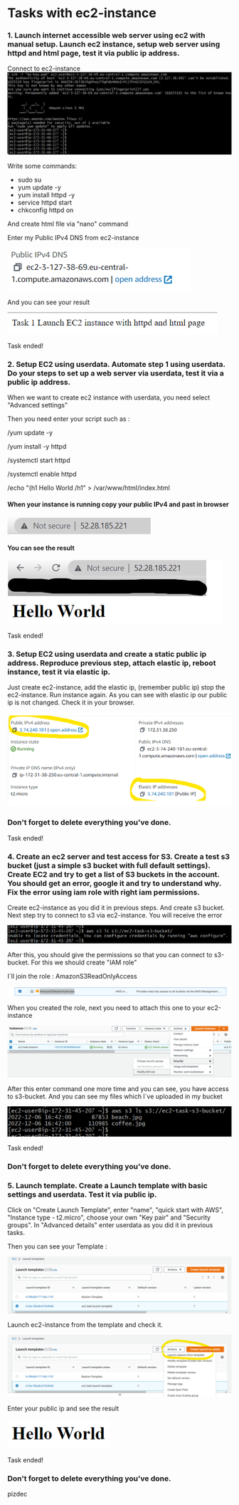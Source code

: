 # Tasks with ec2-instance

### 1. Launch internet accessible web server using ec2 with manual setup. Launch ec2 instance, setup web server using httpd and html page, test it via public ip address.

Connect to ec2-instance
![](assets/connect-to-ec2.png)

Write some commands:

- sudo su
- yum update -y
- yum install httpd -y
- service httpd start
- chkconfig httpd on

And create html file via "nano" command


Enter my Public IPv4 DNS from ec2-instance

![](assets/ec2-dns-name.png)

And you can see your result

![](assets/ended-task1.png)

Task ended!

### 2. Setup EC2 using userdata. Automate step 1 using userdata. Do your steps to set up a web server via userdata, test it via a public ip address.

When we want to create ec2 instance with userdata, you need select "Advanced settings" 

Then you need enter your script such as :

/yum update -y

/yum install -y httpd

/systemctl start httpd

/systemctl enable httpd

/echo "(h1 Hello World /h1" > /var/www/html/index.html

#### When your instance is running copy your public IPv4 and past in browser

![](assets/public-ip.png)

#### You can see the result

![](assets/result-hello-world.png)

Task ended!

### 3. Setup EC2 using userdata and create a static public ip address. Reproduce previous step, attach elastic ip, reboot instance, test it via elastic ip.

Just create ec2-instance, add the elastic ip, (remember public ip) stop the ec2-instance.
Run instance again.
As you can see with elastic ip our public ip is not changed. Check it in your browser.

![](assets/public-elastic-ip.png)

### Don't forget to delete everything you've done.

Task ended!

### 4. Create an ec2 server and test access for S3. Create a test s3 bucket (just a simple s3 bucket with full default settings). Create EC2 and try to get a list of S3 buckets in the account. You should get an error, google it and try to understand why. Fix the error using iam role with right iam permissions.

Create ec2-instance as you did it in previous steps. And create s3 bucket.
Next step try to connect to s3 via ec2-instance. You will receive the error

![](assets/try-connect-to-bucket.png)

After this, you should give the permissions so that you can connect to s3-bucket.
For this we should create "IAM role"

I`ll join the role : AmazonS3ReadOnlyAccess

![](assets/s3-aim-policy.png)

When you created the role, next you need to attach this one to your ec2-instance

![](assets/attach-role.png)

After this enter command one more time and you can see, you have access to s3-bucket. And you can see my files which I`ve uploaded in my bucket

![](assets/s3-bucket-files.png)

Task ended!

### Don't forget to delete everything you've done.

### 5. Launch template. Create a Launch template with basic settings and userdata. Test it via public ip.

Click on "Create Launch Template", enter "name", "quick start with AWS", "Instance type - t2.micro", choose your own "Key pair" and "Security groups".
In "Advanced details" enter userdata as you did it in previous tasks.

Then you can see your Template :

![](assets/ec2-template.png)

Launch ec2-instance from the template and check it.

![](assets/check-template.png)

Enter your public ip and see the result

![](assets/hw.png)

Task ended!

### Don't forget to delete everything you've done.

pizdec
